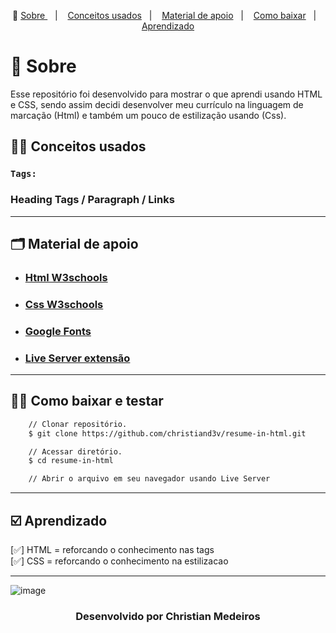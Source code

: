 <p align="center">🎉
  <a href="#-sobre"> Sobre </a>&nbsp;&nbsp;&nbsp;|&nbsp;&nbsp;&nbsp;
  <a href="#-conceitos-ensinados">Conceitos usados</a>&nbsp;&nbsp;&nbsp;|&nbsp;&nbsp;&nbsp;
  <a href="#-material-de-apoio">Material de apoio</a>&nbsp;&nbsp;&nbsp;|&nbsp;&nbsp;&nbsp;
  <a href="#-como-baixar">Como baixar</a>&nbsp;&nbsp;&nbsp;|&nbsp;&nbsp;&nbsp;
  <a href="#️-Aprendizado">Aprendizado</a>
</p>

# 🔖 Sobre

Esse repositório foi desenvolvido para mostrar o que aprendi usando HTML e CSS, sendo assim decidi desenvolver meu currículo na linguagem de marcação (Html) e também um pouco de estilização usando (Css).

## ✍🏻 Conceitos usados

### `Tags:`

### Heading Tags / Paragraph / Links

---

## 🗂 Material de apoio

- ### [Html W3schools](https://www.w3schools.com/html/)
- ### [Css W3schools](https://www.w3schools.com/css/default.asp)

- ### [Google Fonts](https://fonts.google.com/)
- ### [Live Server extensão](https://marketplace.visualstudio.com/items?itemName=ritwickdey.LiveServer)

---

## 👍🏻 Como baixar e testar

```bash
    // Clonar repositório.
    $ git clone https://github.com/christiand3v/resume-in-html.git

    // Acessar diretório.
    $ cd resume-in-html

    // Abrir o arquivo em seu navegador usando Live Server
```

---

## ☑️ Aprendizado

[✅] HTML = reforcando o conhecimento nas tags <br/>
[✅] CSS = reforcando o conhecimento na estilizacao<br/>

---

![image]()

<h3 align="center"> Desenvolvido por Christian Medeiros</h3>
